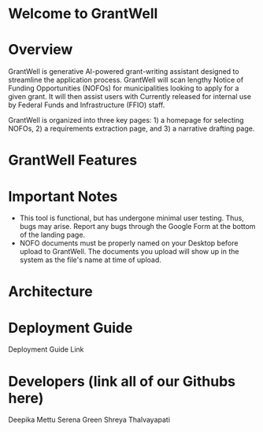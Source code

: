# Welcome to GrantWell

# Overview
GrantWell is generative AI-powered grant-writing assistant designed to streamline the application process. GrantWell will scan lengthy Notice of Funding Opportunities (NOFOs) for municipalities looking to apply for a given grant. It will then assist users with Currently released for internal use by Federal Funds and Infrastructure (FFIO) staff. 

GrantWell is organized into three key pages: 1) a homepage for selecting NOFOs, 2) a requirements extraction page, and 3) a narrative drafting page.

# GrantWell Features

# Important Notes
- This tool is functional, but has undergone minimal user testing. Thus, bugs may arise. Report any bugs through the Google Form at the bottom of the landing page.
- NOFO documents must be properly named on your Desktop before upload to GrantWell. The documents you upload will show up in the system as the file's name at time of upload.


# Architecture 


# Deployment Guide
Deployment Guide Link

# Developers (link all of our Githubs here)
Deepika Mettu
Serena Green
Shreya Thalvayapati



